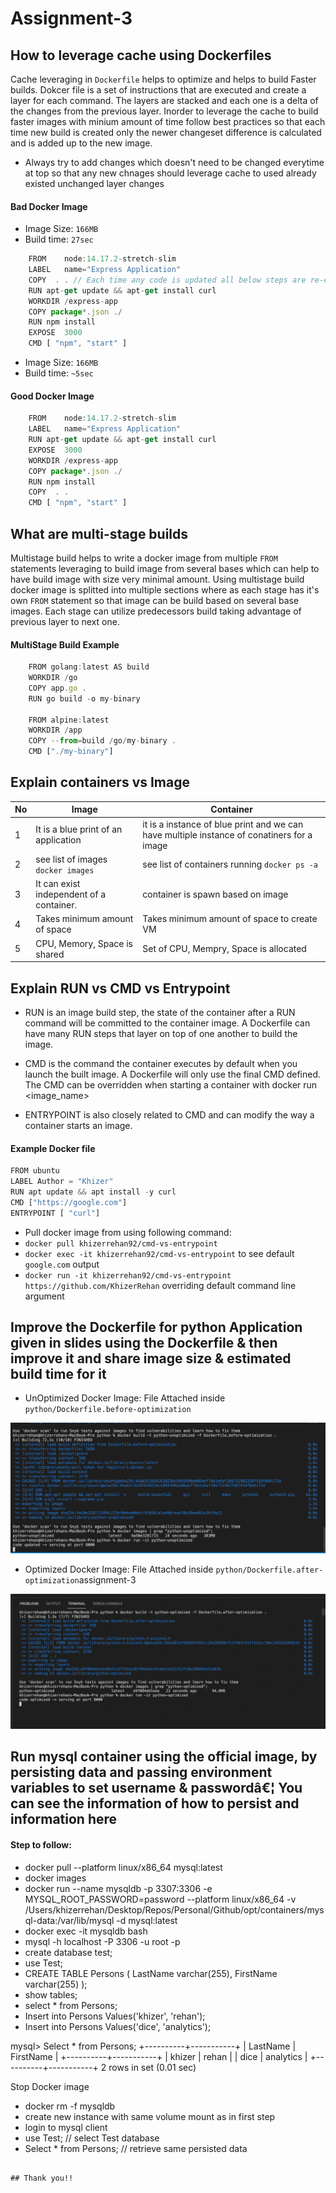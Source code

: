 # Assignment-3

## How to leverage cache using Dockerfiles
Cache leveraging in `Dockerfile` helps to optimize and helps to build Faster builds. Dokcer file is a set of instructions
that are executed and create a layer for each command. The layers are stacked and each one is a delta of the changes from the previous layer. Inorder to leverage the cache to build faster images with minium amount of time follow best practices so that
each time new build is created only the newer changeset difference is calculated and is added up to the new image.

- Always try to add changes which doesn't need to be changed everytime at top so that any new chnages should leverage cache
to used already existed unchanged layer changes

#### Bad Docker Image

- Image Size: `166MB`
- Build time: `27sec`
```js
    FROM    node:14.17.2-stretch-slim
    LABEL   name="Express Application" 
    COPY  . . // Each time any code is updated all below steps are re-executed:
    RUN apt-get update && apt-get install curl 
    WORKDIR /express-app
    COPY package*.json ./
    RUN npm install
    EXPOSE  3000
    CMD [ "npm", "start" ]
```

- Image Size: `166MB`
- Build time: `~5sec`
#### Good Docker Image
```js
    FROM    node:14.17.2-stretch-slim
    LABEL   name="Express Application"
    RUN apt-get update && apt-get install curl 
    EXPOSE  3000
    WORKDIR /express-app
    COPY package*.json ./
    RUN npm install
    COPY  . .
    CMD [ "npm", "start" ]
```


## What are multi-stage builds
Multistage build helps to write a docker image from multiple `FROM` statements leveraging to build image 
from several bases which can help to have build image with size very minimal amount. Using multistage build
docker image is splitted into multiple sections where as each stage has it's own `FROM` statement so that
image can be build based on several base images. Each stage can utilize predecessors build taking advantage
of previous layer to next one.

#### MultiStage Build Example

```js
    FROM golang:latest AS build
    WORKDIR /go
    COPY app.go .
    RUN go build -o my-binary
    
    FROM alpine:latest
    WORKDIR /app
    COPY --from=build /go/my-binary .
    CMD ["./my-binary"]
```

## Explain containers vs Image

| No | Image                                    | Container                                                                                  |
|----|------------------------------------------|--------------------------------------------------------------------------------------------|
| 1  | It is a blue print of an application     | it is a instance of blue print and we can have multiple instance of conatiners for a image |
| 2  | see list of images `docker images`       | see list of containers running `docker ps -a`                                              |
| 3  | It can exist independent of a container. | container is spawn based on image                                                          |
| 4  | Takes minimum amount of space            | Takes minimum amount of space to create VM                                                 |
| 5  | CPU, Memory, Space is shared             | Set of CPU, Mempry, Space is allocated                                                     |

## Explain RUN vs CMD vs Entrypoint

- RUN is an image build step, the state of the container after a RUN command will be committed to the container image. A Dockerfile can have many RUN steps that layer on top of one another to build the image.

- CMD is the command the container executes by default when you launch the built image. A Dockerfile will only use the final CMD defined. The CMD can be overridden when starting a container with docker run <image_name> <command-passed-after-docker-image>

- ENTRYPOINT is also closely related to CMD and can modify the way a container starts an image.

#### Example Docker file
```js
FROM ubuntu
LABEL Author = "Khizer"
RUN apt update && apt install -y curl
CMD ["https://google.com"]
ENTRYPOINT [ "curl"]
```

- Pull docker image from using following command:
 - `docker pull khizerrehan92/cmd-vs-entrypoint`
 - `docker exec -it khizerrehan92/cmd-vs-entrypoint` to see default `google.com` output
 - `docker run -it khizerrehan92/cmd-vs-entrypoint https://github.com/KhizerRehan` overriding default command line argument

 
## Improve the Dockerfile for python Application given in slides using the Dockerfile & then improve it and share image size & estimated build time for it

- UnOptimized Docker Image:
 File Attached inside `python/Dockerfile.before-optimization` 
<img src="https://github.com/khizerrehan92/dice-analytics-khizerrehan/blob/assignment-3/docker-python-unoptimized.png?raw=true" alt="git-stages" />


- Optimized Docker Image:
 File Attached inside `python/Dockerfile.after-optimization`assignment-3
 <img src="https://github.com/khizerrehan92/dice-analytics-khizerrehan/blob/assignment-3/docker-python-optimized.png?raw=true" alt="git-stages" />


## Run mysql container using the official image, by persisting data and passing environment variables to set username & passwordâ€¦ You can see the information of how to persist and information here
#### Step to follow:
- docker pull --platform linux/x86_64 mysql:latest
- docker images
- docker run --name mysqldb -p 3307:3306 -e MYSQL_ROOT_PASSWORD=password --platform linux/x86_64 -v /Users/khizerrehan/Desktop/Repos/Personal/Github/opt/containers/mysql-data:/var/lib/mysql -d mysql:latest 
- docker exec -it mysqldb bash
- mysql -h localhost -P 3306 -u root -p
- create database test;
- use Test;
- CREATE TABLE Persons (
    LastName varchar(255),
    FirstName varchar(255)
);
- show tables;
- select * from Persons;
- Insert into Persons Values('khizer', 'rehan');
- Insert into Persons Values('dice', 'analytics');

mysql> Select * from Persons;
+----------+-----------+
| LastName | FirstName |
+----------+-----------+
| khizer   | rehan     |
| dice     | analytics |
+----------+-----------+
2 rows in set (0.01 sec)


Stop Docker image
- docker rm -f mysqldb
- create new instance with same volume mount as in first step
- login to mysql client
- use Test; // select Test database
- Select * from Persons; // retrieve same persisted data
```

## Thank you!!

